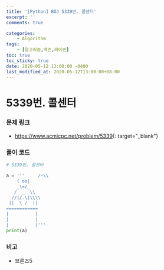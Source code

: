 ```yaml
---
title: '[Python] BOJ 5339번. 콜센터'
excerpt: ''
comments: true

categories:
    - Algorithm
tags:
    - [알고리즘,백준,파이썬]
toc: true
toc_sticky: true
date: 2020-05-12 13:00:00 -0400
last_modified_at: 2020-05-12T13:00:00+08:00
---
```


# 5339번. 콜센터

### 문제 링크

-   <https://www.acmicpc.net/problem/5339>{: target="\_blank"}

### 풀이 코드

```python
# 5339번. 콜센터

a = '''     /~\\
    ( oo|
    _\=/_
   /  _  \\
  //|/.\|\\\\
 ||  \ /  ||
============
|          |
|          |
|          |'''
print(a)
```

### 비고

-   브론즈5
